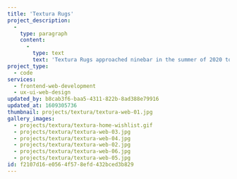 ```yaml
---
title: 'Textura Rugs'
project_description:
  -
    type: paragraph
    content:
      -
        type: text
        text: 'Textura Rugs approached ninebar in the summer of 2020 to update their web presence. I assisted the team with the design and prototyping of the new site and then solely developed that prototype into a Craft CMS based site using Tailwind CSS, Alpine JS, and Sprig/HTMX. That site features Textura''s extensive inventory and provides staff with an efficient way of uploading new items. Textura''s client base can also build product wishlists in the frontend of the site and can send those lists to staff.'
project_type:
  - code
services:
  - frontend-web-development
  - ux-ui-web-design
updated_by: b8cab3f6-baa5-4311-822b-8ad388e79916
updated_at: 1609305736
thumbnail: projects/textura/textura-web-01.jpg
gallery_images:
  - projects/textura/textura-home-wishlist.gif
  - projects/textura/textura-web-03.jpg
  - projects/textura/textura-web-04.jpg
  - projects/textura/textura-web-02.jpg
  - projects/textura/textura-web-06.jpg
  - projects/textura/textura-web-05.jpg
id: f2107d16-e056-4f57-8efd-432bced3b829
---
```


